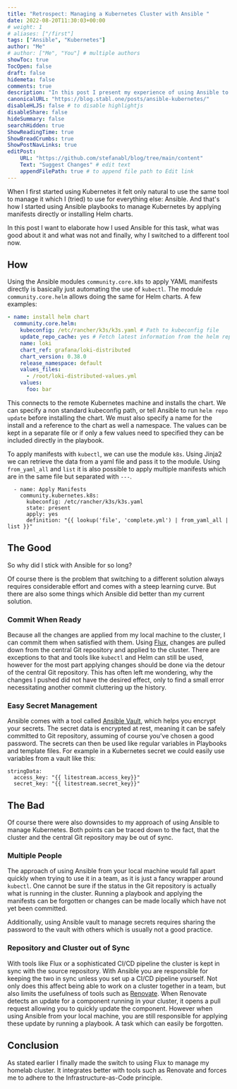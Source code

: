 ```yaml
---
title: "Retrospect: Managing a Kubernetes Cluster with Ansible "
date: 2022-08-20T11:30:03+00:00
# weight: 1
# aliases: ["/first"]
tags: ["Ansible", "Kubernetes"]
author: "Me"
# author: ["Me", "You"] # multiple authors
showToc: true
TocOpen: false
draft: false
hidemeta: false
comments: true
description: "In this post I present my experience of using Ansible to manage my first Kubernetes cluster."
canonicalURL: "https://blog.stabl.one/posts/ansible-kubernetes/"
disableHLJS: false # to disable highlightjs
disableShare: false
hideSummary: false
searchHidden: true
ShowReadingTime: true
ShowBreadCrumbs: true
ShowPostNavLinks: true
editPost:
    URL: "https://github.com/stefanabl/blog/tree/main/content"
    Text: "Suggest Changes" # edit text
    appendFilePath: true # to append file path to Edit link
---
```

When I first started using Kubernetes it felt only natural to use the same tool to manage it which I (tried) to use for everything else: Ansible.
And that's how I started using Ansible playbooks to manage Kubernetes by applying manifests directly or installing Helm charts.

In this post I want to elaborate how I used Ansible for this task, what was good about it and what was not and finally, why I switched to a different tool now.

## How

Using the Ansible modules `community.core.k8s` to apply YAML manifests directly is basically just automating the use of `kubectl`.
The module `community.core.helm` allows doing the same for Helm charts.
A few examples:

```yaml
- name: install helm chart
  community.core.helm:
    kubeconfig: /etc/rancher/k3s/k3s.yaml # Path to kubeconfig file
    update_repo_cache: yes # Fetch latest information from the helm repository
    name: loki
    chart_ref: grafana/loki-distributed
    chart_version: 0.38.0
    release_namespace: default
    values_files:
      - /root/loki-distributed-values.yml
    values:
      foo: bar
```

This connects to the remote Kubernetes machine and installs the chart.
We can specify a non standard kubeconfig path, or tell Ansible to run `helm repo update` before installing the chart.
We must also specify a name for the install and a reference to the chart as well a namespace.
The values can be kept in a separate file or if only a few values need to specified they can be included directly in the playbook.

To apply manifests with `kubectl`, we can use the module `k8s`.
Using Jinja2 we can retrieve the data from a yaml file and pass it to the module.
Using `from_yaml_all` and `list` it is also possible to apply multiple manifests which are in the same file but separated with `---`.

```
  - name: Apply Manifests
    community.kubernetes.k8s:
      kubeconfig: /etc/rancher/k3s/k3s.yaml
      state: present
      apply: yes
      definition: "{{ lookup('file', 'complete.yml') | from_yaml_all | list }}"
```

## The Good

So why did I stick with Ansible for so long?

Of course there is the problem that switching to a different solution always requires considerable effort and comes with a steep learning curve.
But there are also some things which Ansible did better than my current solution.

### Commit When Ready

Because all the changes are applied from my local machine to the cluster, I can commit them when satisfied with them.
Using [Flux](https://fluxcd.io/), changes are pulled down from the central Git repository and applied to the cluster.
There are exceptions to that and tools like `kubectl` and Helm can still be used, however for the most part applying changes should be done via the detour of the central Git repository.
This has often left me wondering, why the changes I pushed did not have the desired effect, only to find a small error necessitating another commit cluttering up the history.

### Easy Secret Management

Ansible comes with a tool called [Ansible Vault](https://docs.ansible.com/ansible/latest/user_guide/vault.html), which helps you encrypt your secrets.
The secret data is encrypted at rest, meaning it can be safely committed to Git repository, assuming of course you've chosen a good password.
The secrets can then be used like regular variables in Playbooks and template files.
For example in a Kubernetes secret we could easily use variables from a vault like this:

```
stringData:
  access_key: "{{ litestream.access_key}}"
  secret_key: "{{ litestream.secret_key}}"
```

## The Bad

Of course there were also downsides to my approach of using Ansible to manage Kubernetes.
Both points can be traced down to the fact, that the cluster and the central Git repository may be out of sync.

### Multiple People

The approach of using Ansible from your local machine would fall apart quickly when trying to use it in a team, as it is just a fancy wrapper around `kubectl`.
One cannot be sure if the status in the Git repository is actually what is running in the cluster.
Running a playbook and applying the manifests can be forgotten or changes can be made locally which have not yet been committed.

Additionally, using Ansible vault to manage secrets requires sharing the password to the vault with others which is usually not a good practice.

### Repository and Cluster out of Sync

With tools like Flux or a sophisticated CI/CD pipeline the cluster is kept in sync with the source repository.
With Ansible you are responsible for keeping the two in sync unless you set up a CI/CD pipeline yourself.
Not only does this affect being able to work on a cluster together in a team, but also limits the usefulness of tools such as [Renovate](https://docs.renovatebot.com/).
When Renovate detects an update for a component running in your cluster, it opens a pull request allowing you to quickly update the component.
However when using Ansible from your local machine, you are still responsible for applying these update by running a playbook.
A task which can easily be forgotten.

## Conclusion

As stated earlier I finally made the switch to using Flux to manage my homelab cluster.
It integrates better with tools such as Renovate and forces me to adhere to the Infrastructure-as-Code principle.